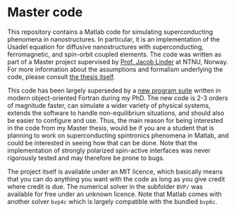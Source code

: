 # Master code
This repository contains a Matlab code for simulating superconducting phenomena in nanostructures. In particular, it is an implementation of the Usadel equation for diffusive nanostructures with superconducting, ferromagnetic, and spin-orbit coupled elements. The code was written as part of a Master project supervised by [Prof. Jacob Linder](https://folk.ntnu.no/jacobrun/) at NTNU, Norway. For more information about the assumptions and formalism underlying the code, please consult [the thesis itself](https://brage.bibsys.no/xmlui/handle/11250/2352094).

This code has been largely superseded by a [new program suite](https://github.com/jabirali/DoctorCode) written in modern object-oriented Fortran during my PhD. The new code is 2-3 orders of magnitude faster, can simulate a wider variety of physical systems, extends the software to handle non-equilibrium situations, and should also be easier to configure and use. Thus, the main reason for being interested in the code from my Master thesis, would be if you are a student that is planning to work on superconducting spintronics phenomena in Matlab, and could be interested in seeing how that can be done. Note that the implementation of strongly polarized spin-active interfaces was never rigorously tested and may therefore be prone to bugs.

The project itself is available under an MIT licence, which basically means that you can do anything you want with the code as long as you give credit where credit is due. The numerical solver in the subfolder `BVP/` was available for free under an unknown licence. Note that Matlab comes with another solver `bvp4c` which is largely compatible with the bundled `bvp6c`.
